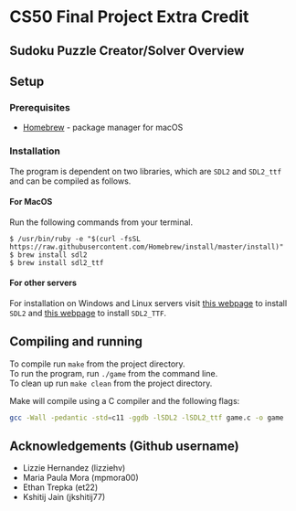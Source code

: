 # CS50 Final Project Extra Credit

## Sudoku Puzzle Creator/Solver Overview


## Setup

### Prerequisites
- [Homebrew](https://brew.sh/) - package manager for macOS

### Installation
The program is dependent on two libraries, which are `SDL2` and `SDL2_ttf` and can be compiled as follows.


#### For MacOS
Run the following commands from your terminal.
```
$ /usr/bin/ruby -e "$(curl -fsSL https://raw.githubusercontent.com/Homebrew/install/master/install)"
$ brew install sdl2
$ brew install sdl2_ttf
```

#### For other servers
For installation on Windows and Linux servers visit [this webpage](http://headerphile.blogspot.com/2014/04/setting-up-sdl2.html) to install `SDL2` and [this webpage](http://headerphile.blogspot.com/2014/07/sdl2-part-10-text-rendering.html) to install `SDL2_TTF`.


## Compiling and running

To compile run `make` from the project directory.<br />
To run the program, run `./game` from the command line.<br />
To clean up run `make clean` from the project directory.<br />

Make will compile using a C compiler and the following flags:
```bash
gcc -Wall -pedantic -std=c11 -ggdb -lSDL2 -lSDL2_ttf game.c -o game
```

## Acknowledgements (Github username)
* Lizzie Hernandez (lizziehv)
* Maria Paula Mora (mpmora00)
* Ethan Trepka (et22)
* Kshitij Jain (jkshitij77)
